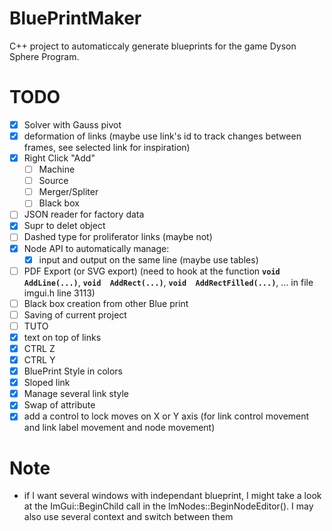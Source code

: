 # BluePrintMaker
C++ project to automaticcaly generate blueprints for the game Dyson Sphere Program.

# TODO

- [x] Solver with Gauss pivot
- [x] deformation of links (maybe use link's id to track changes between frames, see selected link for inspiration)
 - [x] Right Click "Add"
	 + [ ] Machine
	 + [ ] Source
	 + [ ] Merger/Spliter
	 + [ ] Black box
 - [ ] JSON reader for factory data
 - [x] Supr to delet object
 - [ ] Dashed type for proliferator links (maybe not)
 - [x] Node API to automatically manage:
	 + [x] input and output on the same line (maybe use tables)
 - [ ] PDF Export (or SVG export) (need to hook at the function **`void  AddLine(...)`**, **`void  AddRect(...)`**, **`void  AddRectFilled(...)`**, ... in file imgui.h line 3113)
 - [ ] Black box creation from other Blue print
 - [ ] Saving of current project
 - [ ] TUTO
 - [x] text on top of links
 - [x] CTRL Z
 - [x] CTRL Y
 - [x] BluePrint Style in colors
 - [x] Sloped link
 - [x] Manage several link style
 - [x] Swap of attribute
 - [x] add a control to lock moves on X or Y axis (for link control movement and link label movement and node movement)

# Note
- if I want several windows with independant blueprint, I might take a look at the ImGui::BeginChild call in the ImNodes::BeginNodeEditor(). I may also use several context and switch between them